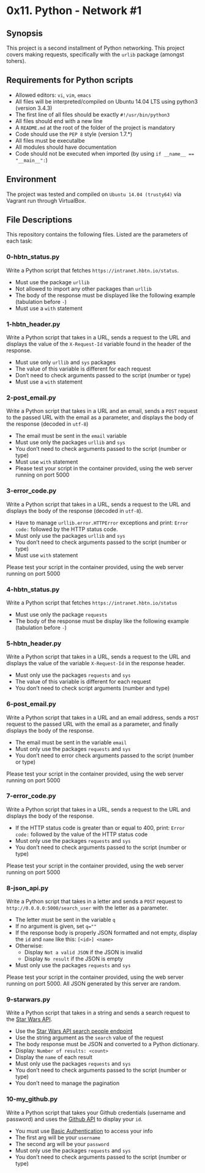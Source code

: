 # 0x11. Python - Network #1

## Synopsis
This project is a second installment of Python networking. This project covers making requests, specifically with the `urlib` package (amongst tohers).

## Requirements for Python scripts
* Allowed editors: `vi`, `vim`, `emacs`
* All files will be interpreted/compiled on Ubuntu 14.04 LTS using python3 (version 3.4.3)
* The first line of all files should be exactly `#!/usr/bin/python3`
* All files should end with a new line
* A `README.md` at the root of the folder of the project is mandatory
* Code should use the `PEP 8` style (version 1.7.*)
* All files must be executalbe
* All modules should have documentation
* Code should not be executed when imported (by using `if __name__ == "__main__":`)

## Environment
The project was tested and compiled on `Ubuntu 14.04 (trusty64)` via Vagrant run through VirtualBox.

## File Descriptions
This repository contains the following files. Listed are the parameters of each task:

### 0-hbtn_status.py

Write a Python script that fetches `https://intranet.hbtn.io/status`.

* Must use the package `urllib`
* Not allowed to import any other packages than `urllib`
* The body of the response must be displayed like the following example (tabulation before `-`)
* Must use a `with` statement

### 1-hbtn_header.py

Write a Python script that takes in a URL, sends a request to the URL and displays the value of the `X-Request-Id` variable found in the header of the response.

* Must use only `urllib` and `sys` packages
* The value of this variable is different for each request
* Don’t need to check arguments passed to the script (number or type)
* Must use a `with` statement

### 2-post_email.py

Write a Python script that takes in a URL and an email, sends a `POST` request to the passed URL with the email as a parameter, and displays the body of the response (decoded in `utf-8`)

* The email must be sent in the `email` variable
* Must use only the packages `urllib` and `sys`
* You don’t need to check arguments passed to the script (number or type)
* Must use `with` statement
* Please test your script in the container provided, using the web server running on port 5000

### 3-error_code.py

Write a Python script that takes in a URL, sends a request to the URL and displays the body of the response (decoded in `utf-8`).

* Have to manage `urllib.error.HTTPError` exceptions and print: `Error code:` followed by the HTTP status code.
* Must only use the packages `urllib` and `sys`
* You don’t need to check arguments passed to the script (number or type)
* Must use `with` statement

Please test your script in the container provided, using the web server running on port 5000

### 4-hbtn_status.py

Write a Python script that fetches `https://intranet.hbtn.io/status`

* Must use only the package `requests`
* The body of the response must be display like the following example (tabulation before `-`)

### 5-hbtn_header.py

Write a Python script that takes in a URL, sends a request to the URL and displays the value of the variable `X-Request-Id` in the response header.

* Must only use the packages `requests` and `sys`
* The value of this variable is different for each request
* You don’t need to check script arguments (number and type)

### 6-post_email.py

Write a Python script that takes in a URL and an email address, sends a `POST` request to the passed URL with the email as a parameter, and finally displays the body of the response.

* The email must be sent in the variable `email`
* Must only use the packages `requests` and `sys`
* You don’t need to error check arguments passed to the script (number or type)

Please test your script in the container provided, using the web server running on port 5000

### 7-error_code.py

Write a Python script that takes in a URL, sends a request to the URL and displays the body of the response.

* If the HTTP status code is greater than or equal to 400, print: `Error code:` followed by the value of the HTTP status code
* Must only use the packages `requests` and `sys`
* You don’t need to check arguments passed to the script (number or type)

Please test your script in the container provided, using the web server running on port 5000

### 8-json_api.py

Write a Python script that takes in a letter and sends a `POST` request to `http://0.0.0.0:5000/search_user` with the letter as a parameter.

* The letter must be sent in the variable `q`
* If no argument is given, set `q=""`
* If the response body is properly JSON formatted and not empty, display the `id` and `name` like this: `[<id>] <name>`
* Otherwise:
  * Display `Not a valid JSON` if the JSON is invalid
  * Display `No result` if the JSON is empty
* Must only use the packages `requests` and `sys`

Please test your script in the container provided, using the web server running on port 5000. All JSON generated by this server are random.

### 9-starwars.py

Write a Python script that takes in a string and sends a search request to the [Star Wars API](https://swapi.co/documentation).

* Use the [Star Wars API search people endpoint](https://swapi.co/documentation#search)
* Use the string argument as the `search` value of the request
* The body response must be JSON and converted to a Python dictionary.
* Display: `Number of results: <count>`
* Display the `name` of each result
* Must only use the packages `requests` and `sys`
* You don’t need to check arguments passed to the script (number or type)
* You don’t need to manage the pagination

### 10-my_github.py

Write a Python script that takes your Github credentials (username and password) and uses the [Github API](https://developer.github.com/v3/users/#get-the-authenticated-user) to display your `id`.

* You must use [Basic Authentication](https://developer.github.com/v3/#basic-authentication) to access your info
* The first arg will be your `username`
* The second arg will be your `password`
* Must only use the packages `requests` and `sys`
* You don’t need to check arguments passed to the script (number or type)